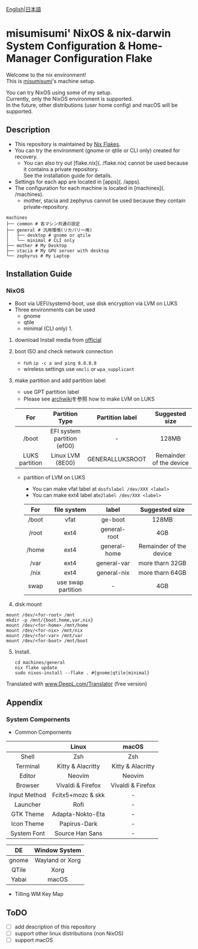 [English](./README.md)|[日本語](./README-ja.md)

# misumisumi' NixOS & nix-darwin System Configuration & Home-Manager Configuration Flake

Welcome to the nix environment!  
This is [misumisumi](https://github.com/misumisumi)'s machine setup.

You can try NixOS using some of my setup.  
Currently, only the NixOS environment is supported.  
In the future, other distributions (user home config) and macOS will be supported.

## Description

- This repository is maintained by [Nix Flakes](https://nixos.wiki/wiki/Flakes).
- You can try the environment (gnome or qtile or CLI only) created for recovery.
  - You can also try out [flake.nix](. /flake.nix) cannot be used because it contains a private repository.  
    See the installation guide for details.
- Settings for each app are located in [apps](. /apps).
- The configuration for each machine is located in [machines](. /machines).
  - mother, stacia and zephyrus cannot be used because they contain private-repository.

```
machines
├── common # 各マシン共通の設定
├── general # 汎用環境(リカバリー用)
│   ├── desktop # gnome or qtile
│   └── minimal # CLI only
├── mother # My Desktop
├── stacia # My GPU server with desktop
└── zephyrus # My Laptop
```

## Installation Guide

### NixOS

- Boot via UEFI/systemd-boot, use disk encryption via LVM on LUKS
- Three environments can be used
  - gnome
  - qtile
  - minimal (CLI only) 1.

1. download Install media from [official](https://nixos.org/download.html)
2. boot ISO and check network connection
   - run `ip -c a and ping 8.8.8.8`
   - wireless settings use `nmcli` or `wpa_supplicant`
3. make partition and add partition label

   - use GPT partition label
   - Please see [archwiki](https://wiki.archlinux.org/title/Dm-crypt/Encrypting_an_entire_system#LVM_on_LUKS)を参照 how to make LVM on LUKS

   |      For       |       Partition Type        | Partition label |     Suggested size      |
   | :------------: | :-------------------------: | :-------------: | :---------------------: |
   |     /boot      | EFI system partition (ef00) |       \-        |          128MB          |
   | LUKS partition |      Linux LVM (8E00)       | GENERALLUKSROOT | Remainder of the device |

   - partition of LVM on LUKS

     - You can make vfat label at `dosfslabel /dev/XXX <label>`
     - You can make ext4 label at`e2label /dev/XXX <label>`

     |  For  |    file system     |    label     |     Suggested size      |
     | :---: | :----------------: | :----------: | :---------------------: |
     | /boot |        vfat        |   ge-boot    |          128MB          |
     | /root |        ext4        | general-root |           4GB           |
     | /home |        ext4        | general-home | Remainder of the device |
     | /var  |        ext4        | general-var  |     more tharn 32GB     |
     | /nix  |        ext4        | general-nix  |     more tharn 64GB     |
     | swap  | use swap partition |      \-      |           4GB           |

4. disk mount

```
mount /dev/<for-root> /mnt
mkdir -p /mnt/{boot,home,var,nix}
mount /dev/<for-home> /mnt/home
mount /dev/<for-nix> /mnt/nix
mount /dev/<for-var> /mnt/var
mount /dev/<for-boot> /mnt/boot
```

5. Install.
   ```
   cd machines/general
   nix flake update
   sudo nixos-install --flake . #{gnome|qtile|minimal}
   ```

Translated with www.DeepL.com/Translator (free version)

## Appendix

### System Compornents

- Common Compornents

|              |       Linux       |       macOS       |
| :----------: | :---------------: | :---------------: |
|    Shell     |        Zsh        |        Zsh        |
|   Terminal   | Kitty & Alacritty | Kitty & Alacritty |
|    Editor    |      Neovim       |      Neovim       |
|   Browser    | Vivaldi & Firefox | Vivaldi & Firefox |
| Input Method | Fcitx5+mozc & skk |        \-         |
|   Launcher   |       Rofi        |        \-         |
|  GTK Theme   | Adapta-Nokto-Eta  |        \-         |
|  Icon Theme  |   Papirus-Dark    |        \-         |
| System Font  |  Source Han Sans  |        \-         |

|  DE   |  Window System  |
| :---: | :-------------: |
| gnome | Wayland or Xorg |
| QTile |      Xorg       |
| Yabai |      macOS      |

- Tilling WM Key Map

## ToDO

- [ ] add description of this repository
- [ ] support other linux distributions (non NixOS)
- [ ] support macOS